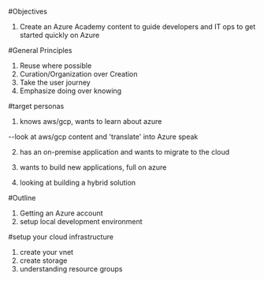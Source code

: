 #Objectives
1. Create an Azure Academy content to guide developers and IT ops to get started quickly on Azure

#General Principles
1. Reuse where possible
2. Curation/Organization over Creation
3. Take the user journey
4. Emphasize doing over knowing

#target personas

1. knows aws/gcp, wants to learn about azure

--look at aws/gcp content and 'translate' into Azure speak

2. has an on-premise application and wants to migrate to the cloud

3. wants to build new applications, full on azure

4. looking at building a hybrid solution


#Outline
1. Getting an Azure account
2. setup local development environment


#setup your cloud infrastructure
1. create your vnet
2. create storage 
3. understanding resource groups


